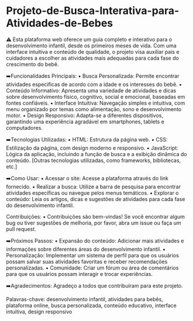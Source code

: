 # Projeto-de-Busca-Interativa-para-Atividades-de-Bebes

⚠️ Esta plataforma web oferece um guia completo e interativo para o desenvolvimento infantil, desde os primeiros meses de vida. Com uma interface intuitiva e conteúdo de qualidade, o projeto visa auxiliar pais e cuidadores a escolher as atividades mais adequadas para cada fase do crescimento do bebê.

➡️Funcionalidades Principais:
▪️ Busca Personalizada: Permite encontrar atividades específicas de acordo com a idade e os interesses do bebê.
▪️ Conteúdo Informativo: Apresenta uma variedade de atividades e dicas sobre desenvolvimento físico, cognitivo, social e emocional, baseadas em fontes confiáveis.
▪️ Interface Intuitiva: Navegação simples e intuitiva, com menu organizado por temas como alimentação, sono e desenvolvimento motor.
▪️ Design Responsivo: Adapta-se a diferentes dispositivos, garantindo uma experiência agradável em smartphones, tablets e computadores.

➡️Tecnologias Utilizadas:
▪️ HTML: Estrutura da página web.
▪️ CSS: Estilização da página, com design moderno e responsivo.
▪️ JavaScript: Lógica da aplicação, incluindo a função de busca e a exibição dinâmica do conteúdo.
[Outras tecnologias utilizadas, como frameworks, bibliotecas, etc.]

➡️Como Usar:
▪️ Acessar o site: Acesse a plataforma através do link fornecido.
▪️ Realizar a busca: Utilize a barra de pesquisa para encontrar atividades específicas ou navegue pelos menus temáticos.
▪️ Explorar o conteúdo: Leia os artigos, dicas e sugestões de atividades para cada fase do desenvolvimento infantil.

Contribuições:
▪️ Contribuições são bem-vindas! Se você encontrar algum bug ou tiver sugestões de melhoria, por favor, abra um issue ou faça um pull request.

➡️Próximos Passos:
▪️ Expansão do conteúdo: Adicionar mais atividades e informações sobre diferentes áreas do desenvolvimento infantil.
▪️ Personalização: Implementar um sistema de perfil para que os usuários possam salvar suas atividades favoritas e receber recomendações personalizadas.
▪️ Comunidade: Criar um fórum ou área de comentários para que os usuários possam interagir e trocar experiências.


➡️Agradecimentos:
Agradeço a todos que contribuíram para este projeto.

Palavras-chave: desenvolvimento infantil, atividades para bebês, plataforma online, busca personalizada, conteúdo educativo, interface intuitiva, design responsivo

